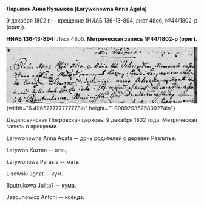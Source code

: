 **Ларывон Анна Кузьмова (Łarywonowna Anna Agata)**

9 декабря 1802 г -- крещение (НИАБ 136-13-894, лист 48об, №44/1802-р
(ориг)).

**НИАБ 136-13-894:** Лист 48об. **Метрическая запись №44/1802-р
(ориг).**

![](./media/8bfbbce5f8d6f7a3222a2636e939e1b9f49aae72.png){width="6.496527777777778in"
height="1.9089293525809274in"}

Дедиловичская Покровская церковь. 9 декабря 1802 года. Метрическая
запись о крещении.

Łarywonowna Anna Agata -- дочь родителей с деревни Разлитье.

Łarywon Kuzma -- отец.

Łarywonowa Parasia -- мать.

Lisowski Jgnat -- кум.

Bautrukowa Julita? -- кума.

Jazgunowicz Antoni -- ксёндз.
